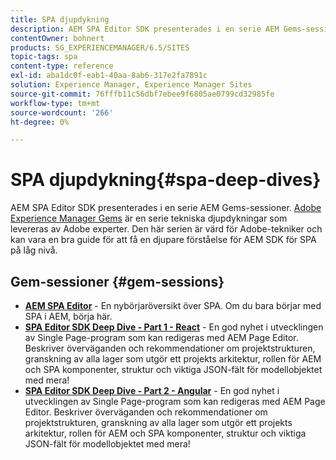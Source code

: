 ```yaml
---
title: SPA djupdykning
description: AEM SPA Editor SDK presenterades i en serie AEM Gems-sessioner. Serien är värd för Adobe-ingenjörer och kan vara en bra guide för att få en djupare förståelse för AEM SDK för SPA på låg nivå, värd för Adobe-tekniker.
contentOwner: bohnert
products: SG_EXPERIENCEMANAGER/6.5/SITES
topic-tags: spa
content-type: reference
exl-id: aba1dc0f-eab1-40aa-8ab6-317e2fa7891c
solution: Experience Manager, Experience Manager Sites
source-git-commit: 76fffb11c56dbf7ebee9f6805ae0799cd32985fe
workflow-type: tm+mt
source-wordcount: '266'
ht-degree: 0%

---
```


# SPA djupdykning{#spa-deep-dives}

AEM SPA Editor SDK presenterades i en serie AEM Gems-sessioner. [Adobe Experience Manager Gems](https://helpx.adobe.com/experience-manager/kt/eseminars/gems/aem-index.html) är en serie tekniska djupdykningar som levereras av Adobe experter. Den här serien är värd för Adobe-tekniker och kan vara en bra guide för att få en djupare förståelse för AEM SDK för SPA på låg nivå.

## Gem-sessioner {#gem-sessions}

* **[AEM SPA Editor](https://helpx.adobe.com/experience-manager/kt/eseminars/gems/aem-spa-editor.html)** - En nybörjaröversikt över SPA. Om du bara börjar med SPA i AEM, börja här.
* **[SPA Editor SDK Deep Dive - Part 1 - React](https://helpx.adobe.com/experience-manager/kt/eseminars/gems/SPA-Editor-SDK-Deep-Dive-React.html)** - En god nyhet i utvecklingen av Single Page-program som kan redigeras med AEM Page Editor. Beskriver överväganden och rekommendationer om projektstrukturen, granskning av alla lager som utgör ett projekts arkitektur, rollen för AEM och SPA komponenter, struktur och viktiga JSON-fält för modellobjektet med mera!
* **[SPA Editor SDK Deep Dive - Part 2 - Angular](https://helpx.adobe.com/experience-manager/kt/eseminars/gems/SPA-Editor-SDK-Deep-Dive-Angular.html)** - En god nyhet i utvecklingen av Single Page-program som kan redigeras med AEM Page Editor. Beskriver överväganden och rekommendationer om projektstrukturen, granskning av alla lager som utgör ett projekts arkitektur, rollen för AEM och SPA komponenter, struktur och viktiga JSON-fält för modellobjektet med mera!
